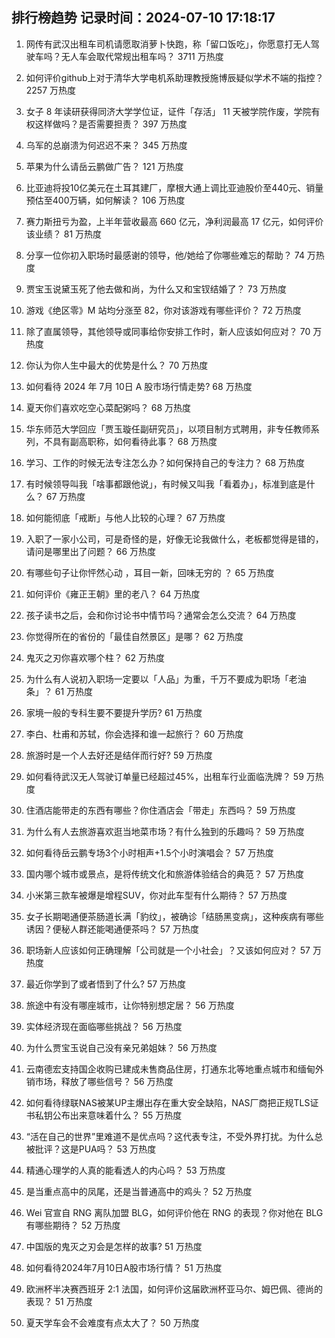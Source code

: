 
## 排行榜趋势 记录时间：2024-07-10 17:18:17
  
  1. 网传有武汉出租车司机请愿取消萝卜快跑，称「留口饭吃」，你愿意打无人驾驶车吗？无人车会取代常规出租车吗？ 3711 万热度
    
  2. 如何评价github上对于清华大学电机系助理教授施博辰疑似学术不端的指控？ 2257 万热度
    
  3. 女子 8 年读研获得同济大学学位证，证件「存活」 11 天被学院作废，学院有权这样做吗？是否需要担责？ 397 万热度
    
  4. 乌军的总崩溃为何迟迟不来？ 345 万热度
    
  5. 苹果为什么请岳云鹏做广告？ 121 万热度
    
  6. 比亚迪将投10亿美元在土耳其建厂，摩根大通上调比亚迪股价至440元、销量预估至400万辆，如何解读？ 106 万热度
    
  7. 赛力斯扭亏为盈，上半年营收最高 660 亿元，净利润最高 17 亿元，如何评价该业绩？ 81 万热度
    
  8. 分享一位你初入职场时最感谢的领导，他/她给了你哪些难忘的帮助？ 74 万热度
    
  9. 贾宝玉说黛玉死了他去做和尚，为什么又和宝钗结婚了？ 73 万热度
    
  10. 游戏《绝区零》M 站均分涨至 82，你对该游戏有哪些评价？ 72 万热度
    
  11. 除了直属领导，其他领导或同事给你安排工作时，新人应该如何应对？ 70 万热度
    
  12. 你认为你人生中最大的优势是什么？ 70 万热度
    
  13. 如何看待 2024 年 7月 10日 A 股市场行情走势? 68 万热度
    
  14. 夏天你们喜欢吃空心菜配粥吗？ 68 万热度
    
  15. 华东师范大学回应「贾玉璇任副研究员」，以项目制方式聘用，非专任教师系列，不具有副高职称，如何看待此事？ 68 万热度
    
  16. 学习、工作的时候无法专注怎么办？如何保持自己的专注力？ 68 万热度
    
  17. 有时候领导叫我「啥事都跟他说」，有时候又叫我「看着办」，标准到底是什么？ 67 万热度
    
  18. 如何能彻底「戒断」与他人比较的心理？ 67 万热度
    
  19. 入职了一家小公司，可是奇怪的是，好像无论我做什么，老板都觉得是错的，请问是哪里出了问题？ 66 万热度
    
  20. 有哪些句子让你怦然心动 ，耳目一新，回味无穷的 ？ 65 万热度
    
  21. 如何评价《雍正王朝》里的老八？ 64 万热度
    
  22. 孩子读书之后，会和你讨论书中情节吗？通常会怎么交流？ 64 万热度
    
  23. 你觉得所在的省份的「最佳自然景区」是哪？ 62 万热度
    
  24. 鬼灭之刃你喜欢哪个柱？ 62 万热度
    
  25. 为什么有人说初入职场一定要以「人品」为重，千万不要成为职场「老油条」？ 61 万热度
    
  26. 家境一般的专科生要不要提升学历? 61 万热度
    
  27. 李白、杜甫和苏轼，你会选择和谁一起旅行？ 60 万热度
    
  28. 旅游时是一个人去好还是结伴而行好? 59 万热度
    
  29. 如何看待武汉无人驾驶订单量已经超过45%，出租车行业面临洗牌？ 59 万热度
    
  30. 住酒店能带走的东西有哪些？你住酒店会「带走」东西吗？ 59 万热度
    
  31. 为什么有人去旅游喜欢逛当地菜市场？有什么独到的乐趣吗？ 59 万热度
    
  32. 如何看待岳云鹏专场3个小时相声+1.5个小时演唱会？ 57 万热度
    
  33. 国内哪个城市或景点，是将传统文化和旅游体验结合的典范？ 57 万热度
    
  34. 小米第三款车被爆是增程SUV，你对此车型有什么期待？ 57 万热度
    
  35. 女子长期喝通便茶肠道长满「豹纹」，被确诊「结肠黑变病」，这种疾病有哪些诱因？便秘人群还能喝通便茶吗？ 57 万热度
    
  36. 职场新人应该如何正确理解「公司就是一个小社会」？又该如何应对？ 57 万热度
    
  37. 最近你学到了或者悟到了什么? 57 万热度
    
  38. 旅途中有没有哪座城市，让你特别想定居？ 56 万热度
    
  39. 实体经济现在面临哪些挑战？ 56 万热度
    
  40. 为什么贾宝玉说自己没有亲兄弟姐妹？ 56 万热度
    
  41. 云南德宏支持国企收购已建成未售商品住房，打通东北等地重点城市和缅甸外销市场，释放了哪些信号？ 56 万热度
    
  42. 如何看待绿联NAS被某UP主爆出存在重大安全缺陷，NAS厂商把正规TLS证书私钥公布出来意味着什么？ 55 万热度
    
  43. “活在自己的世界”里难道不是优点吗？这代表专注，不受外界打扰。为什么总被批评？这是PUA吗？ 53 万热度
    
  44. 精通心理学的人真的能看透人的内心吗？ 53 万热度
    
  45. 是当重点高中的凤尾，还是当普通高中的鸡头？ 52 万热度
    
  46. Wei 官宣自 RNG 离队加盟 BLG，如何评价他在 RNG 的表现？你对他在 BLG 有哪些期待？ 52 万热度
    
  47. 中国版的鬼灭之刃会是怎样的故事? 51 万热度
    
  48. 如何看待2024年7月10日A股市场行情？ 51 万热度
    
  49. 欧洲杯半决赛西班牙 2:1 法国，如何评价这届欧洲杯亚马尔、姆巴佩、德尚的表现？ 51 万热度
    
  50. 夏天学车会不会难度有点太大了？ 50 万热度
    
